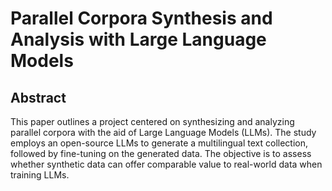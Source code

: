 # Parallel Corpora Synthesis and Analysis with Large Language Models

## Abstract
This paper outlines a project centered on synthesizing and analyzing parallel corpora with the aid of Large Language Models (LLMs). The study employs an open-source LLMs to generate a multilingual text collection, followed by fine-tuning on the generated data. The objective is to assess whether synthetic data can offer comparable value to real-world data when training LLMs.

